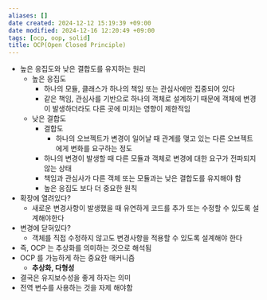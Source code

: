 ```yaml
---
aliases: []
date created: 2024-12-12 15:19:39 +09:00
date modified: 2024-12-16 12:20:49 +09:00
tags: [ocp, oop, solid]
title: OCP(Open Closed Principle)
---
```


- 높은 응집도와 낮은 결합도를 유지하는 원리
  - 높은 응집도
    - 하나의 모듈, 클래스가 하나의 책임 또는 관심사에만 집중되어 있다
    - 같은 책임, 관심사를 기반으로 하나의 객체로 설계하기 때문에 객체에 변경이 발생하더라도 다른 곳에 미치는 영향이 제한적임
  - 낮은 결합도
    - 결합도
      - 하나의 오브젝트가 변경이 일어날 때 관계를 맺고 있는 다른 오브젝트에게 변화를 요구하는 정도
    - 하나의 변경이 발생할 때 다른 모듈과 객체로 변경에 대한 요구가 전파되지 않는 상태
    - 책임과 관심사가 다른 객체 또는 모듈과는 낮은 결합도를 유지해야 함
    - 높은 응집도 보다 더 중요한 원칙
- 확장에 열려있다?
  - 새로운 변경사항이 발생했을 때 유연하게 코드를 추가 또는 수정할 수 있도록 설계해야한다
- 변경에 닫혀있다?
  - 객체를 직접 수정하지 않고도 변경사항을 적용할 수 있도록 설계해야 한다
- 즉, OCP 는 추상화를 의미하는 것으로 해석됨
- OCP 를 가능하게 하는 중요한 매커니즘
  - **추상화, 다형성**
- 결국은 유지보수성을 좋게 하자는 의미
- 전역 변수를 사용하는 것을 자제 해야함
